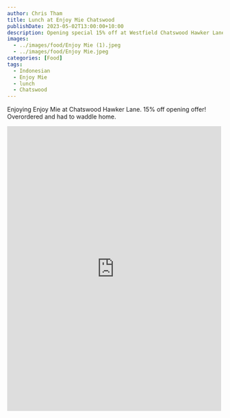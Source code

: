 ```yaml
---
author: Chris Tham
title: Lunch at Enjoy Mie Chatswood
publishDate: 2023-05-02T13:00:00+10:00
description: Opening special 15% off at Westfield Chatswood Hawker Lane
images:
  - ../images/food/Enjoy Mie (1).jpeg
  - ../images/food/Enjoy Mie.jpeg
categories: [Food]
tags:
  - Indonesian
  - Enjoy Mie
  - lunch
  - Chatswood
---
```

Enjoying Enjoy Mie at Chatswood Hawker Lane. 15% off opening offer! Overordered and had to waddle home.

<iframe src="https://www.facebook.com/plugins/post.php?href=https%3A%2F%2Fwww.facebook.com%2Fchris1.tham%2Fposts%2Fpfbid0Bb1m4VXQq5R7ehzaCaVLhDbhMnCv8hZALCuuwbfpmFnHpbsrEGnFgMiF8vvMmRnFl&show_text=true&width=500" width="500" height="665" style="border:none;overflow:hidden" scrolling="no" frameborder="0" allowfullscreen="true" allow="autoplay; clipboard-write; encrypted-media; picture-in-picture; web-share"></iframe>
